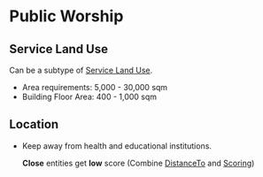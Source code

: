 # Public Worship

## Service Land Use
Can be a subtype of [Service Land Use]().

* Area requirements: 5,000 - 30,000 sqm
* Building Floor Area: 400 - 1,000 sqm

## Location

* Keep away from health and educational institutions.
  
  **Close** entities get **low** score (Combine [DistanceTo]() and [Scoring]())
